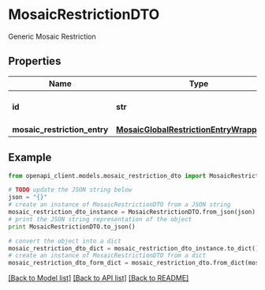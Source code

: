 # MosaicRestrictionDTO

Generic Mosaic Restriction

## Properties

Name | Type | Description | Notes
------------ | ------------- | ------------- | -------------
**id** | **str** | Internal resource identifier. | 
**mosaic_restriction_entry** | [**MosaicGlobalRestrictionEntryWrapperDTO**](MosaicGlobalRestrictionEntryWrapperDTO.md) |  | 

## Example

```python
from openapi_client.models.mosaic_restriction_dto import MosaicRestrictionDTO

# TODO update the JSON string below
json = "{}"
# create an instance of MosaicRestrictionDTO from a JSON string
mosaic_restriction_dto_instance = MosaicRestrictionDTO.from_json(json)
# print the JSON string representation of the object
print MosaicRestrictionDTO.to_json()

# convert the object into a dict
mosaic_restriction_dto_dict = mosaic_restriction_dto_instance.to_dict()
# create an instance of MosaicRestrictionDTO from a dict
mosaic_restriction_dto_form_dict = mosaic_restriction_dto.from_dict(mosaic_restriction_dto_dict)
```
[[Back to Model list]](../README.md#documentation-for-models) [[Back to API list]](../README.md#documentation-for-api-endpoints) [[Back to README]](../README.md)


